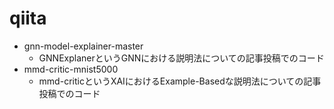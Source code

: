 # qiita

- gnn-model-explainer-master
  - GNNExplanerというGNNにおける説明法についての記事投稿でのコード
- mmd-critic-mnist5000
  - mmd-criticというXAIにおけるExample-Basedな説明法についての記事投稿でのコード
